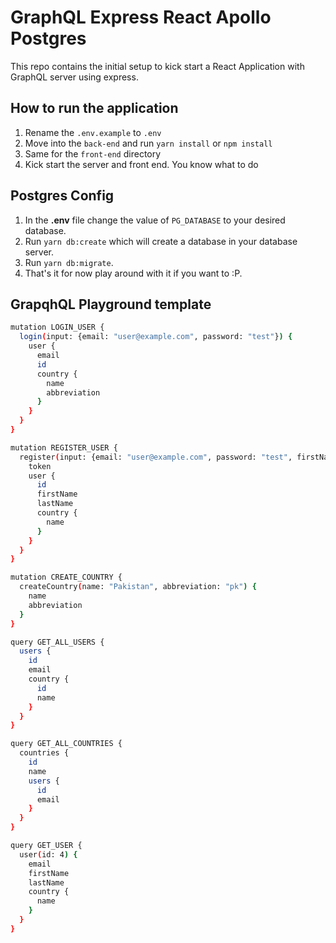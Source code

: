 # GraphQL Express React Apollo Postgres

This repo contains the initial setup to kick start a React Application with GraphQL server using express.

## How to run the application
1. Rename the ```.env.example``` to ```.env```
2. Move into the ```back-end``` and run ```yarn install``` or ```npm install```
3. Same for the ```front-end``` directory
4. Kick start the server and front end. You know what to do

## Postgres Config
1. In the **.env** file change the value of ```PG_DATABASE``` to your desired database.
2. Run ```yarn db:create``` which will create a database in your database server.
3. Run ```yarn db:migrate```.
4. That's it for now play around with it if you want to :P.

## GrapqhQL Playground template
```sh
mutation LOGIN_USER {
  login(input: {email: "user@example.com", password: "test"}) {
    user {
      email
      id
      country {
        name
        abbreviation
      }
    }
  }
}

mutation REGISTER_USER {
  register(input: {email: "user@example.com", password: "test", firstName: "John", lastName: "Snow", countryId: 1}) {
    token
    user {
      id
      firstName
      lastName
      country {
        name
      }
    }
  }
}

mutation CREATE_COUNTRY {
  createCountry(name: "Pakistan", abbreviation: "pk") {
    name
    abbreviation
  }
}

query GET_ALL_USERS {
  users {
    id
    email
    country {
      id
      name
    }
  }
}

query GET_ALL_COUNTRIES {
  countries {
    id
    name
    users {
      id
      email
    }
  }
}

query GET_USER {
  user(id: 4) {
    email
    firstName
    lastName
    country {
      name
    }
  }
}
```
